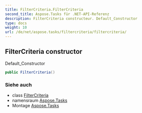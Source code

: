 ```yaml
---
title: FilterCriteria.FilterCriteria
second_title: Aspose.Tasks für .NET-API-Referenz
description: FilterCriteria constructeur. Default_Constructor
type: docs
weight: 10
url: /de/net/aspose.tasks/filtercriteria/filtercriteria/
---
```

## FilterCriteria constructor

Default_Constructor

```csharp
public FilterCriteria()
```

### Siehe auch

* class [FilterCriteria](../)
* namensraum [Aspose.Tasks](../../filtercriteria/)
* Montage [Aspose.Tasks](../../../)


